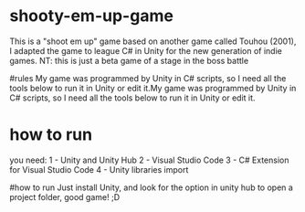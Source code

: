 # shooty-em-up-game
This is a "shoot em up" game based on another game called Touhou (2001), I adapted the game to league C# in Unity for the new generation of indie games.  NT: this is just a beta game of a stage in the boss battle

#rules
My game was programmed by Unity in C# scripts, so I need all the tools below to run it in Unity or edit it.My game was programmed by Unity in C# scripts, so I need all the tools below to run it in Unity or edit it.

# how to run
you need:
1 - Unity and Unity Hub
2 - Visual Studio Code
3 - C# Extension for Visual Studio Code
4 - Unity libraries import

#how to run
Just install Unity, and look for the option in unity hub to open a project folder, good game! ;D
